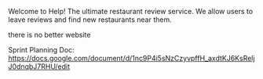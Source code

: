 Welcome to Help! The ultimate restaurant review service. We allow users to leave reviews and find new restaurants near them.

there is no better website

Sprint Planning Doc:
https://docs.google.com/document/d/1nc9P4i5sNzCzyvpffH_axdtKJ6KsReljJ0dnqbJ7RHU/edit
